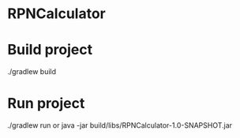 # RPNCalculator
# Build project
./gradlew build

# Run project
./gradlew run
or
java -jar build/libs/RPNCalculator-1.0-SNAPSHOT.jar
